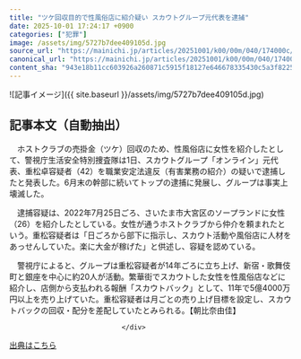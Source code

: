 ```yaml
---
title: "ツケ回収目的で性風俗店に紹介疑い スカウトグループ元代表を逮捕"
date: 2025-10-01 17:24:17 +0900
categories: ["犯罪"]
image: /assets/img/5727b7dee409105d.jpg
source_url: "https://mainichi.jp/articles/20251001/k00/00m/040/174000c/"
canonical_url: "https://mainichi.jp/articles/20251001/k00/00m/040/174000c/"
content_sha: "943e18b11cc603926a260871c5915f18127e646678335430c5a3f82254565840"
---
```


![記事イメージ]({{ site.baseurl }}/assets/img/5727b7dee409105d.jpg)

## 記事本文（自動抽出）
<div><section class="articledetail-body" id="articledetail-body">






<p>　ホストクラブの売掛金（ツケ）回収のため、性風俗店に女性を紹介したとして、警視庁生活安全特別捜査隊は1日、スカウトグループ「オンライン」元代表、重松卓容疑者（42）を職業安定法違反（有害業務の紹介）の疑いで逮捕したと発表した。6月末の幹部に続いてトップの逮捕に発展し、グループは事実上壊滅した。</p>

<p>　逮捕容疑は、2022年7月25日ごろ、さいたま市大宮区のソープランドに女性（26）を紹介したとしている。女性が通うホストクラブから仲介を頼まれたという。重松容疑者は「日ごろから部下に指示し、スカウト活動や風俗店に人材をあっせんしていた。楽に大金が稼げた」と供述し、容疑を認めている。</p>

	


<p>　警視庁によると、グループは重松容疑者が14年ごろに立ち上げ、新宿・歌舞伎町と銀座を中心に約20人が活動。繁華街でスカウトした女性を性風俗店などに紹介し、店側から支払われる報酬「スカウトバック」として、11年で5億4000万円以上を売り上げていた。重松容疑者は月ごとの売り上げ目標を設定し、スカウトバックの回収・配分を差配していたとみられる。【朝比奈由佳】</p>


</section>






								</div>

[出典はこちら](https://mainichi.jp/articles/20251001/k00/00m/040/174000c/)
